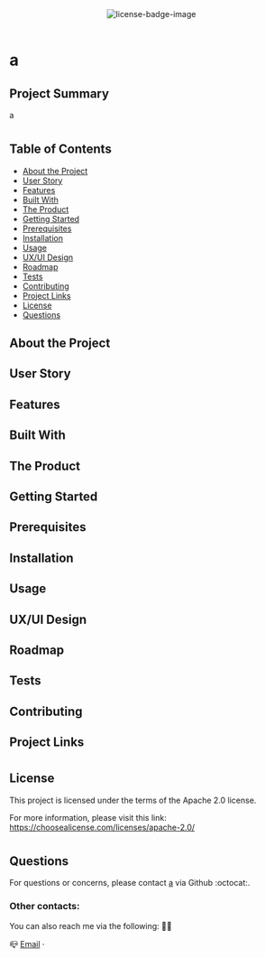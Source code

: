 


<div align="center">
	<img src="https://img.shields.io/badge/License-Apache%202.0-orange.svg" alt="license-badge-image">
</div>  
<br>


# a

## Project Summary

a
#

## Table of Contents

* [About the Project](#about-the-project)
* [User Story](#user-story)
* [Features](#features)
* [Built With](#built-with)
* [The Product](#the-product)
* [Getting Started](#getting-started)
* [Prerequisites](#prerequisites)
* [Installation](#installation)
* [Usage](#usage)
* [UX/UI Design](#ux/ui-design)
* [Roadmap](#roadmap)
* [Tests](#tests)
* [Contributing](#contributing)
* [Project Links](#project-links)
* [License](#license)
* [Questions](#questions)




## About the Project


## User Story


## Features


## Built With


## The Product


## Getting Started


## Prerequisites


## Installation


## Usage


## UX/UI Design


## Roadmap


## Tests


## Contributing


## Project Links







#
## License

This project is licensed under the terms of the Apache 2.0 license.

For more information, please visit this link: https://choosealicense.com/licenses/apache-2.0/



#
## Questions

For questions or concerns, please contact [a](a) via Github :octocat:.
###  Other contacts:

You can also reach me via the following: 👻💬

📪 [Email](a) ·  



